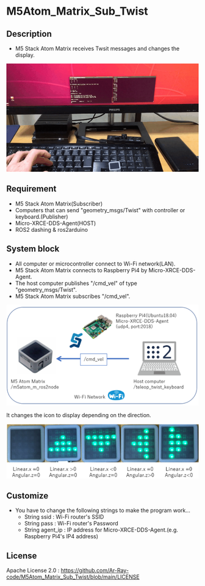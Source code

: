 # M5Atom_Matrix_Sub_Twist

## Description

- M5 Stack Atom Matrix receives Twsit messages and changes the display.

![example_movie](imagesForREADME/example_movie.gif)

## Requirement

- M5 Stack Atom Matrix(Subscriber)
- Computers that can send "geometry_msgs/Twist" with controller or keyboard.(Publisher)
- Micro-XRCE-DDS-Agent(HOST)
- ROS2 dashing & ros2arduino

## System block

- All computer or microcontroller connect to Wi-Fi network(LAN).
- M5 Stack Atom Matrix connects to Raspberry Pi4 by Micro-XRCE-DDS-Agent.
- The host computer publishes "/cmd_vel" of type "geometry_msgs/Twist".
- M5 Stack Atom Matrix subscribes "/cmd_vel".

![system_img](imagesForREADME/system_img.png)

It changes the icon to display depending on the direction.

![m5matrix_5x5led](imagesForREADME/m5matrix_5x5led.png)

## Customize

- You have to change the following strings to make the program work...
  - String ssid : Wi-Fi router's SSID
  - String pass : Wi-Fi router's Password
  - String agent_ip : IP address for Micro-XRCE-DDS-Agent.(e.g. Raspberry Pi4's IP4 address)

## License

Apache License 2.0 : https://github.com/Ar-Ray-code/M5Atom_Matrix_Sub_Twist/blob/main/LICENSE